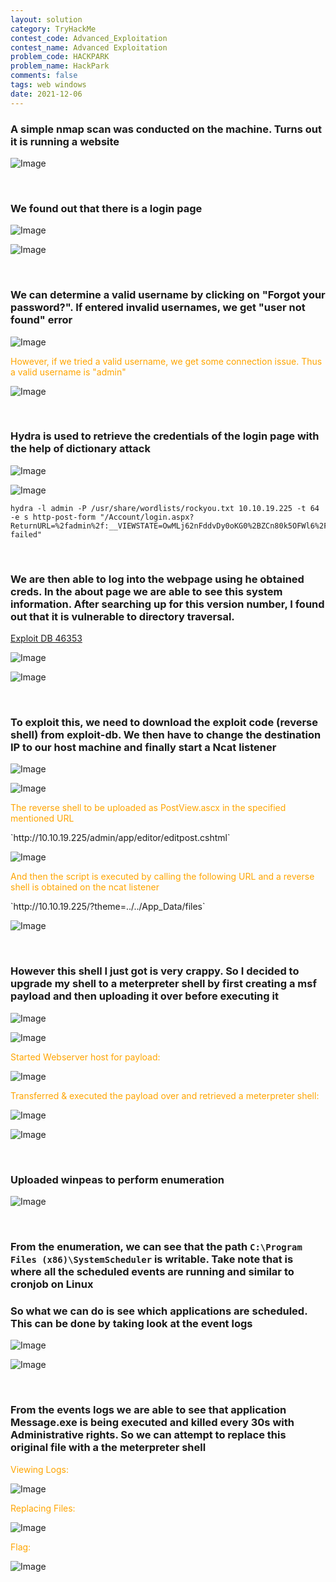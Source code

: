 ```yaml
---
layout: solution
category: TryHackMe
contest_code: Advanced_Exploitation
contest_name: Advanced Exploitation
problem_code: HACKPARK
problem_name: HackPark
comments: false
tags: web windows
date: 2021-12-06
---
```


### A simple nmap scan was conducted on the machine. Turns out it is running a website

![Image](https://raw.githubusercontent.com/DJShankyShoe/Website/master/assets/Platforms/TryHackMe/Hack%20Park/nmap.png)

‎


### We found out that there is a login page

![Image](https://raw.githubusercontent.com/DJShankyShoe/Website/master/assets/Platforms/TryHackMe/Hack%20Park/index.png)

![Image](https://raw.githubusercontent.com/DJShankyShoe/Website/master/assets/Platforms/TryHackMe/Hack%20Park/login.png)

‎


### We can determine a valid username by clicking on "Forgot your password?". If entered invalid usernames, we get "user not found" error

![Image](https://raw.githubusercontent.com/DJShankyShoe/Website/master/assets/Platforms/TryHackMe/Hack%20Park/incorrect.png)

<p style="color:orange;">However, if we tried a valid username, we get some connection issue. Thus a valid username is "admin"</p>

![Image](https://raw.githubusercontent.com/DJShankyShoe/Website/master/assets/Platforms/TryHackMe/Hack%20Park/correct.png)

‎


### Hydra is used to retrieve the credentials of the login page with the help of dictionary attack

![Image](https://raw.githubusercontent.com/DJShankyShoe/Website/master/assets/Platforms/TryHackMe/Hack%20Park/network.png)

![Image](https://raw.githubusercontent.com/DJShankyShoe/Website/master/assets/Platforms/TryHackMe/Hack%20Park/hydra.png)
```
hydra -l admin -P /usr/share/wordlists/rockyou.txt 10.10.19.225 -t 64 -e s http-post-form "/Account/login.aspx?ReturnURL=%2fadmin%2f:__VIEWSTATE=OwMLj62nFddvDy0oKG0%2BZCn80k5OFWl6%2Fir%2B1JesYoPTidABourkSGmHPuCzOPa47eSYdw8fhnuY086nn5Ld7D71lIEJz21IqyA0ijoJ2eXBticuw9W8PnwYE7SAzkWthFlrL%2Bo%2FQjmh854kKMjhjwODZhY2Wf1aCualDW8Y3fLKqGdiAJ8LQzlshMk6rhHBSELWMzb%2F40P6iYG3lg6lr8eEkKNTG8VzoHNFhq5cYfhY9c2KbeTHcLNWQch58rQO4O5%2BOoFwE5CzIwzQ7kR0AsTjdtjGT%2BqSEQMGv86ZtYQ0PdqpgZoe0hb2Pl8a4TbsTTDhHXTxSqO9qaX5gRDJDp7jOLe2AKYRmIRt4IFjKAEGlU0%2F&__EVENTVALIDATION=5V3E4WZs6LmcgVrwweKNSdSEatnmRRtFQG5pMUHgM976sggLsiEdsJp%2BYABlrlhlNGbnOwWC8s0QSaqj0dxCnf0bgswZwaawjxgcOBqUOW8CliINgCPDBhk7CZ83rF%2FZvhjK0zmSoZGPxRhlgt0GjE%2BV39LgJwu2Ogf2SzOp%2BgRmHY7f&ctl00%24MainContent%24LoginUser%24UserName=admin&ctl00%24MainContent%24LoginUser%24Password=^PASS^&ctl00%24MainContent%24LoginUser%24LoginButton=Log+in:Login failed"
```

‎


### We are then able to log into the webpage using he obtained creds. In the about page we are able to see this system information. After searching up for this version number, I found out that it is vulnerable to directory traversal. 
[Exploit DB 46353](https://www.exploit-db.com/exploits/46353)

![Image](https://raw.githubusercontent.com/DJShankyShoe/Website/master/assets/Platforms/TryHackMe/Hack%20Park/about.png)

![Image](https://raw.githubusercontent.com/DJShankyShoe/Website/master/assets/Platforms/TryHackMe/Hack%20Park/exploitdb.png)

‎


### To exploit this, we need to download the exploit code (reverse shell) from exploit-db. We then have to change the destination IP to our host machine and finally start a Ncat listener 

![Image](https://raw.githubusercontent.com/DJShankyShoe/Website/master/assets/Platforms/TryHackMe/Hack%20Park/rce.png)

![Image](https://raw.githubusercontent.com/DJShankyShoe/Website/master/assets/Platforms/TryHackMe/Hack%20Park/ncat.png)

<p style="color:orange;">The reverse shell to be uploaded as PostView.ascx in the specified mentioned URL</p>
`http://10.10.19.225/admin/app/editor/editpost.cshtml`

![Image](https://raw.githubusercontent.com/DJShankyShoe/Website/master/assets/Platforms/TryHackMe/Hack%20Park/upload.png)

<p style="color:orange;">And then the script is executed by calling the following URL and a reverse shell is obtained on the ncat listener</p>
`http://10.10.19.225/?theme=../../App_Data/files`

![Image](https://raw.githubusercontent.com/DJShankyShoe/Website/master/assets/Platforms/TryHackMe/Hack%20Park/url.png)

‎


### However this shell I just got is very crappy. So I decided to upgrade my shell to a meterpreter shell by first creating a msf payload and then uploading it over before executing it

![Image](https://raw.githubusercontent.com/DJShankyShoe/Website/master/assets/Platforms/TryHackMe/Hack%20Park/shell.png)

![Image](https://raw.githubusercontent.com/DJShankyShoe/Website/master/assets/Platforms/TryHackMe/Hack%20Park/msfvenom.png)

<p style="color:orange;">Started Webserver host for payload:</p>

![Image](https://raw.githubusercontent.com/DJShankyShoe/Website/master/assets/Platforms/TryHackMe/Hack%20Park/metasploit.png)

<p style="color:orange;">Transferred & executed the payload over and retrieved a meterpreter shell:</p>

![Image](https://raw.githubusercontent.com/DJShankyShoe/Website/master/assets/Platforms/TryHackMe/Hack%20Park/http_server.png)

![Image](https://raw.githubusercontent.com/DJShankyShoe/Website/master/assets/Platforms/TryHackMe/Hack%20Park/meterpreter.png)

‎


### Uploaded winpeas to perform enumeration

![Image](https://raw.githubusercontent.com/DJShankyShoe/Website/master/assets/Platforms/TryHackMe/Hack%20Park/meter_shell.png)

‎


### From the enumeration, we can see that the path `C:\Program Files (x86)\SystemScheduler` is writable. Take note that is where all the scheduled events are running and similar to cronjob on Linux
### So what we can do is see which applications are scheduled. This can be done by taking look at the event logs

![Image](https://raw.githubusercontent.com/DJShankyShoe/Website/master/assets/Platforms/TryHackMe/Hack%20Park/winpeas.png)

![Image](https://raw.githubusercontent.com/DJShankyShoe/Website/master/assets/Platforms/TryHackMe/Hack%20Park/schedular.png)

‎


###  From the events logs we are able to see that application Message.exe is being executed and killed every 30s with Administrative rights. So we can attempt to replace this original file with a the meterpreter shell

<p style="color:orange;">Viewing Logs:</p>

![Image](https://raw.githubusercontent.com/DJShankyShoe/Website/master/assets/Platforms/TryHackMe/Hack%20Park/events.png)

<p style="color:orange;">Replacing Files:</p>

![Image](https://raw.githubusercontent.com/DJShankyShoe/Website/master/assets/Platforms/TryHackMe/Hack%20Park/replace.png)

<p style="color:orange;">Flag:</p>

![Image](https://raw.githubusercontent.com/DJShankyShoe/Website/master/assets/Platforms/TryHackMe/Hack%20Park/flag.png)